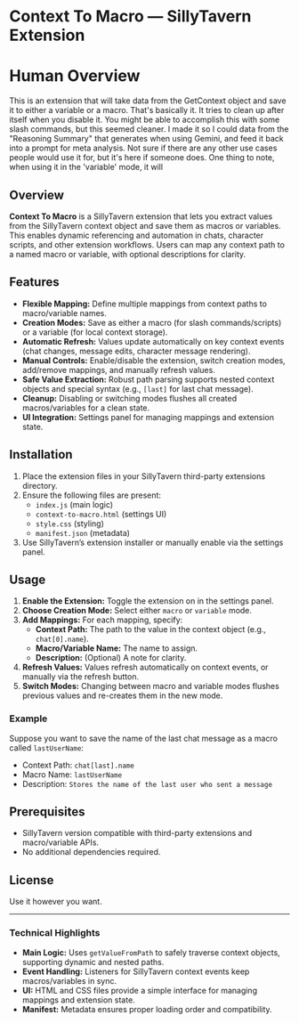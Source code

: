 # Context To Macro — SillyTavern Extension

# Human Overview

This is an extension that will take data from the GetContext object and save it to either a variable or a macro. That's basically it. It tries to clean up after itself when you disable it. You might be able to accomplish this with some slash commands, but this seemed cleaner.
I made it so I could data from the "Reasoning Summary" that generates when using Gemini, and feed it back into a prompt for meta analysis. Not sure if there are any other use cases people would use it for, but it's here if someone does. One thing to note, when using it in the 'variable' mode, it will 

## Overview

**Context To Macro** is a SillyTavern extension that lets you extract values from the SillyTavern context object and save them as macros or variables. This enables dynamic referencing and automation in chats, character scripts, and other extension workflows. Users can map any context path to a named macro or variable, with optional descriptions for clarity.

## Features

- **Flexible Mapping:** Define multiple mappings from context paths to macro/variable names.
- **Creation Modes:** Save as either a macro (for slash commands/scripts) or a variable (for local context storage).
- **Automatic Refresh:** Values update automatically on key context events (chat changes, message edits, character message rendering).
- **Manual Controls:** Enable/disable the extension, switch creation modes, add/remove mappings, and manually refresh values.
- **Safe Value Extraction:** Robust path parsing supports nested context objects and special syntax (e.g., `[last]` for last chat message).
- **Cleanup:** Disabling or switching modes flushes all created macros/variables for a clean state.
- **UI Integration:** Settings panel for managing mappings and extension state.

## Installation

1. Place the extension files in your SillyTavern third-party extensions directory.
2. Ensure the following files are present:
    - `index.js` (main logic)
    - `context-to-macro.html` (settings UI)
    - `style.css` (styling)
    - `manifest.json` (metadata)
3. Use SillyTavern’s extension installer or manually enable via the settings panel.

## Usage

1. **Enable the Extension:** Toggle the extension on in the settings panel.
2. **Choose Creation Mode:** Select either `macro` or `variable` mode.
3. **Add Mappings:** For each mapping, specify:
    - **Context Path:** The path to the value in the context object (e.g., `chat[0].name`).
    - **Macro/Variable Name:** The name to assign.
    - **Description:** (Optional) A note for clarity.
4. **Refresh Values:** Values refresh automatically on context events, or manually via the refresh button.
5. **Switch Modes:** Changing between macro and variable modes flushes previous values and re-creates them in the new mode.

### Example

Suppose you want to save the name of the last chat message as a macro called `lastUserName`:
- Context Path: `chat[last].name`
- Macro Name: `lastUserName`
- Description: `Stores the name of the last user who sent a message`

## Prerequisites

- SillyTavern version compatible with third-party extensions and macro/variable APIs.
- No additional dependencies required.

## License

Use it however you want. 

---

### Technical Highlights

- **Main Logic:** Uses `getValueFromPath` to safely traverse context objects, supporting dynamic and nested paths.
- **Event Handling:** Listeners for SillyTavern context events keep macros/variables in sync.
- **UI:** HTML and CSS files provide a simple interface for managing mappings and extension state.
- **Manifest:** Metadata ensures proper loading order and compatibility.
